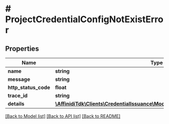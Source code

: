 # # ProjectCredentialConfigNotExistError

## Properties

| Name                 | Type                                                                                                                        | Description | Notes      |
| -------------------- | --------------------------------------------------------------------------------------------------------------------------- | ----------- | ---------- |
| **name**             | **string**                                                                                                                  |             |
| **message**          | **string**                                                                                                                  |             |
| **http_status_code** | **float**                                                                                                                   |             |
| **trace_id**         | **string**                                                                                                                  |             |
| **details**          | [**\AffinidiTdk\Clients\CredentialIssuance\Model\ActionForbiddenErrorDetailsInner[]**](ActionForbiddenErrorDetailsInner.md) |             | [optional] |

[[Back to Model list]](../../README.md#models) [[Back to API list]](../../README.md#endpoints) [[Back to README]](../../README.md)
